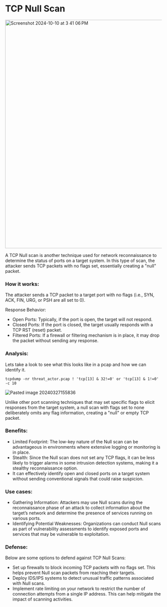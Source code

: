 # TCP Null Scan

<img width="734" alt="Screenshot 2024-10-10 at 3 41 06 PM" src="https://github.com/user-attachments/assets/257f7da2-3ec2-4fda-a6b6-aa8e9c5e6af3">

A TCP Null scan is another technique used for network reconnaissance to determine the status of ports on a target system. In this type of scan, the attacker sends TCP packets with no flags set, essentially creating a "null" packet.

### How it works:

The attacker sends a TCP packet to a target port with no flags (i.e., SYN, ACK, FIN, URG, or PSH are all set to 0).

Response Behavior:
+ Open Ports: Typically, if the port is open, the target will not respond.
+ Closed Ports: If the port is closed, the target usually responds with a TCP RST (reset) packet.
+ Filtered Ports: If a firewall or filtering mechanism is in place, it may drop the packet without sending any response.

### Analysis:

Lets take a look to see what this looks like in a pcap and how we can identify it. 

```
tcpdump -nr threat_actor.pcap ! 'tcp[13] & 32!=0' or 'tcp[13] & 1!=0' -c 10
```

![Pasted image 20240327155836](https://github.com/lm3nitro/Projects/assets/55665256/87b22a4a-5311-48c2-b4ce-18f3005eba0c)

Unlike other port scanning techniques that may set specific flags to elicit responses from the target system, a null scan with flags set to none deliberately omits any flag information, creating a "null" or empty TCP packet.

### Benefits:
+ Limited Footprint: The low-key nature of the Null scan can be advantageous in environments where extensive logging or monitoring is in place.
+ Stealth: Since the Null scan does not set any TCP flags, it can be less likely to trigger alarms in some intrusion detection systems, making it a stealthy reconnaissance option.
+ It can effectively identify open and closed ports on a target system without sending conventional signals that could raise suspicion.

### Use cases:

+ Gathering Information: Attackers may use Null scans during the reconnaissance phase of an attack to collect information about the target’s network and determine the presence of services running on various ports.
+ Identifying Potential Weaknesses: Organizations can conduct Null scans as part of vulnerability assessments to identify exposed ports and services that may be vulnerable to exploitation.
  
### Defense:

Below are some options to defend against TCP Null Scans:

+ Set up firewalls to block incoming TCP packets with no flags set. This helps prevent Null scan packets from reaching their targets.
+ Deploy IDS/IPS systems to detect unusual traffic patterns associated with Null scans.
+ Implement rate limiting on your network to restrict the number of connection attempts from a single IP address. This can help mitigate the impact of scanning activities.
